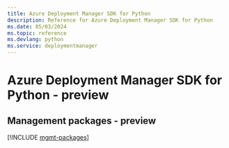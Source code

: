 ```yaml
---
title: Azure Deployment Manager SDK for Python
description: Reference for Azure Deployment Manager SDK for Python
ms.date: 05/03/2024
ms.topic: reference
ms.devlang: python
ms.service: deploymentmanager
---
```

# Azure Deployment Manager SDK for Python - preview

## Management packages - preview
[!INCLUDE [mgmt-packages](deployment-manager-mgmt-index.md)]